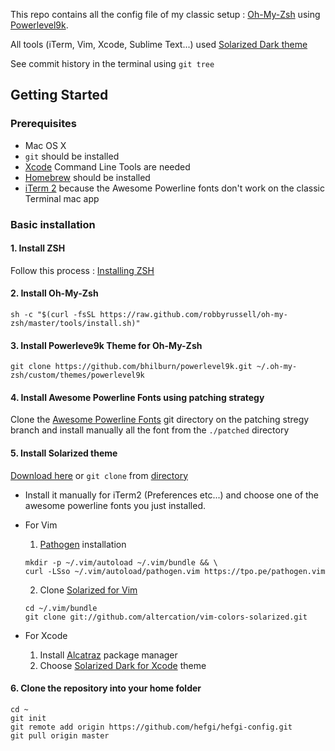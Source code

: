 This repo contains all the config file of my classic setup : [Oh-My-Zsh](https://github.com/robbyrussell/oh-my-zsh) using [Powerlevel9k](https://github.com/bhilburn/powerlevel9k).

All tools (iTerm, Vim, Xcode, Sublime Text...) used [Solarized Dark theme](http://ethanschoonover.com/solarized)

See commit history in the terminal using `git tree`

## Getting Started

### Prerequisites
* Mac OS X
* `git` should be installed
* [Xcode](https://developer.apple.com/xcode/) Command Line Tools are needed
* [Homebrew](http://brew.sh) should be installed
* [iTerm 2](https://www.iterm2.com) because the Awesome Powerline fonts don't work on the classic Terminal mac app

### Basic installation

#### 1. Install ZSH
Follow this process : [Installing ZSH](https://github.com/robbyrussell/oh-my-zsh/wiki/Installing-ZSH)

#### 2. Install Oh-My-Zsh
```shell
sh -c "$(curl -fsSL https://raw.github.com/robbyrussell/oh-my-zsh/master/tools/install.sh)"
```

#### 3. Install Powerleve9k Theme for Oh-My-Zsh
```shell
git clone https://github.com/bhilburn/powerlevel9k.git ~/.oh-my-zsh/custom/themes/powerlevel9k
```

#### 4. Install Awesome Powerline Fonts using patching strategy
Clone the [Awesome Powerline Fonts](https://github.com/gabrielelana/awesome-terminal-fonts/tree/patching-strategy) git directory on the patching stregy branch and install manually all the font from the `./patched` directory

#### 5. Install Solarized theme
[Download here](http://ethanschoonover.com/solarized/files/solarized.zip) or `git clone` from [directory](https://github.com/altercation/solarized)
* Install it manually for iTerm2 (Preferences etc...) and choose one of the awesome powerline fonts you just installed.
* For Vim
  1. [Pathogen](https://github.com/tpope/vim-pathogen) installation
  
    ```
    mkdir -p ~/.vim/autoload ~/.vim/bundle && \
    curl -LSso ~/.vim/autoload/pathogen.vim https://tpo.pe/pathogen.vim
    ```
  2. Clone [Solarized for Vim](https://github.com/altercation/vim-colors-solarized) 

    ```shell
    cd ~/.vim/bundle
    git clone git://github.com/altercation/vim-colors-solarized.git
    ```
* For Xcode
  1. Install [Alcatraz](https://github.com/alcatraz/Alcatraz) package manager
  2. Choose [Solarized Dark for Xcode](https://github.com/ArtSabintsev/Solarized-Dark-for-Xcode/) theme

#### 6. Clone the repository into your home folder
```shell
cd ~
git init
git remote add origin https://github.com/hefgi/hefgi-config.git
git pull origin master
```
